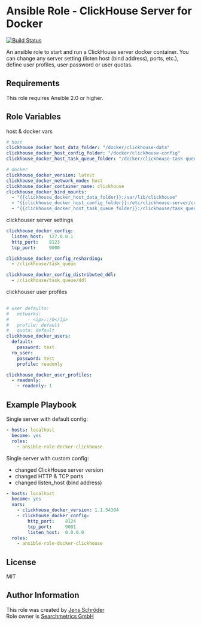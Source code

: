 # Ansible Role - ClickHouse Server for Docker
[![Build Status](https://api.travis-ci.org/searchmetrics/ansible-role-docker-clickhouse.svg?branch=master)](https://travis-ci.org/searchmetrics/ansible-role-docker-clickhouse)

An ansible role to start and run a ClickHouse server docker container. 
You can change any server setting (listen host (bind address), ports, etc.),
define user profiles, user password or user quotas.

## Requirements
This role requires Ansible 2.0 or higher.

## Role Variables

host & docker vars
```yml
# host
clickhouse_docker_host_data_folder: "/docker/clickhouse-data"
clickhouse_docker_host_config_folder: "/docker/clickhouse-config"
clickhouse_docker_host_task_queue_folder: "/docker/clickhouse-task-queue"

# docker
clickhouse_docker_version: latest
clickhouse_docker_network_mode: host
clickhouse_docker_container_name: clickhouse
clickhouse_docker_bind_mounts:
  - "{{clickhouse_docker_host_data_folder}}:/var/lib/clickhouse"
  - "{{clickhouse_docker_host_config_folder}}:/etc/clickhouse-server/conf.d"
  - "{{clickhouse_docker_host_task_queue_folder}}:/clickhouse/task_queue"
```

clickhouser server settings
```yml
clickhouse_docker_config:
  listen_host:  127.0.0.1
  http_port:    8123
  tcp_port:     9000

clickhouse_docker_config_resharding:
  - /clickhouse/task_queue

clickhouse_docker_config_distributed_ddl:
  - /clickhouse/task_queue/ddl
```  
  
clickhouser user profiles  
```yml
  
# user defaults:
#   networks: 
#       - <ip>::/0</ip>
#   profile: default
#   quota: default
clickhouse_docker_users:
  default:
    password: test
  ro_user:
    password: test
    profile: readonly  

clickhouse_docker_user_profiles:
  - readonly:
    - readonly: 1  
```

## Example Playbook
Single server with default config:
```yml
- hosts: localhost
  become: yes
  roles:
    - ansible-role-docker-clickhouse
```

Single server with custom config:
- changed ClickHouse server version
- changed HTTP & TCP ports
- changed listen_host (bind address)
```yml
- hosts: localhost
  become: yes
  vars:
    - clickhouse_docker_version: 1.1.54304
    - clickhouse_docker_config:
        http_port:    8124
        tcp_port:     9001
        listen_host:  0.0.0.0
  roles:
    - ansible-role-docker-clickhouse
```

##  License

MIT

##  Author Information

This role was created by [Jens Schröder](https://github.com/jens-schroeder-sm)\
Role owner is [Searchmetrics GmbH](https://www.searchmetrics.com)